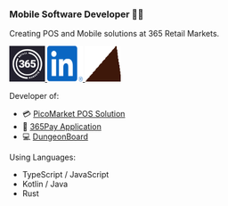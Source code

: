 ### Mobile Software Developer 👨‍💻

Creating POS and Mobile solutions at 365 Retail Markets.

<a href="https://365retailmarkets.com">
  <img src="assets/365RetailMarkets.jpeg" alt="365 Retail Markets" width="64px" height="64px" />
</a>
<a href="https://linkedin.com/in/mcajben/">
  <img src="assets/LinkedIn.svg" width="64px" height="64px" alt="LinkedIn" />
</a>
<a href="https://github.com/McAJBen/TriangleConverter">
  <img src="assets/mona-lisa.gif" alt="MonaLisa" width="64px" height="64px">
</a>

Developer of:

- 💳 [PicoMarket POS Solution](https://365retailmarkets.com/picomarket)
- 📱 [365Pay Application](https://365retailmarkets.com/mobile)
- 💻 [DungeonBoard](https://github.com/McAJBen/DungeonBoard)

Using Languages:

- TypeScript / JavaScript
- Kotlin / Java
- Rust
